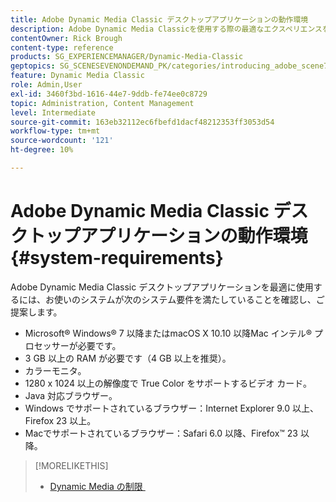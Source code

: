 ```yaml
---
title: Adobe Dynamic Media Classic デスクトップアプリケーションの動作環境
description: Adobe Dynamic Media Classicを使用する際の最適なエクスペリエンスを確保するための必要システム構成について説明します。
contentOwner: Rick Brough
content-type: reference
products: SG_EXPERIENCEMANAGER/Dynamic-Media-Classic
geptopics: SG_SCENESEVENONDEMAND_PK/categories/introducing_adobe_scene7
feature: Dynamic Media Classic
role: Admin,User
exl-id: 3460f3bd-1616-44e7-9ddb-fe74ee0c8729
topic: Administration, Content Management
level: Intermediate
source-git-commit: 163eb32112ec6fbefd1dacf48212353ff3053d54
workflow-type: tm+mt
source-wordcount: '121'
ht-degree: 10%

---
```


# Adobe Dynamic Media Classic デスクトップアプリケーションの動作環境 {#system-requirements}

Adobe Dynamic Media Classic デスクトップアプリケーションを最適に使用するには、お使いのシステムが次のシステム要件を満たしていることを確認し、ご提案します。

* Microsoft® Windows® 7 以降またはmacOS X 10.10 以降Mac インテル® プロセッサーが必要です。
* 3 GB 以上の RAM が必要です（4 GB 以上を推奨）。
* カラーモニタ。
* 1280 x 1024 以上の解像度で True Color をサポートするビデオ カード。
* Java 対応ブラウザー。
* Windows でサポートされているブラウザー：Internet Explorer 9.0 以上、Firefox 23 以上。
* Macでサポートされているブラウザー：Safari 6.0 以降、Firefox™ 23 以降。

>[!MORELIKETHIS]
>
>* [Dynamic Media の制限 &#x200B;](/help/using/limitations.md)

